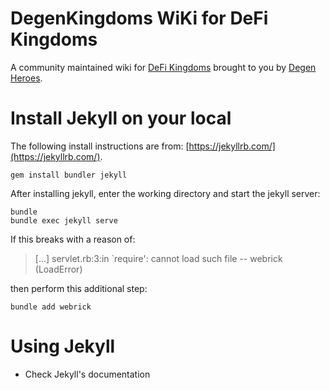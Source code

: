# DegenKingdoms WiKi for DeFi Kingdoms

A community maintained wiki for [DeFi Kingdoms][dfk] brought to you by [Degen Heroes][dh].


# Install Jekyll on your local

The following install instructions are from: [https://jekyllrb.com/](https://jekyllrb.com/).

```
gem install bundler jekyll
```

After installing jekyll, enter the working directory and start the jekyll server:

```
bundle
bundle exec jekyll serve
```

If this breaks with a reason of:

> [...] servlet.rb:3:in `require': cannot load such file -- webrick (LoadError)

then perform this additional step:

```
bundle add webrick
```

# Using Jekyll

* Check Jekyll's documentation

[dfk]: https://defikingdoms.com
[dh]: https://discord.gg/degenheroes
[theme-used]: https://github.com/riggraz/no-style-please
